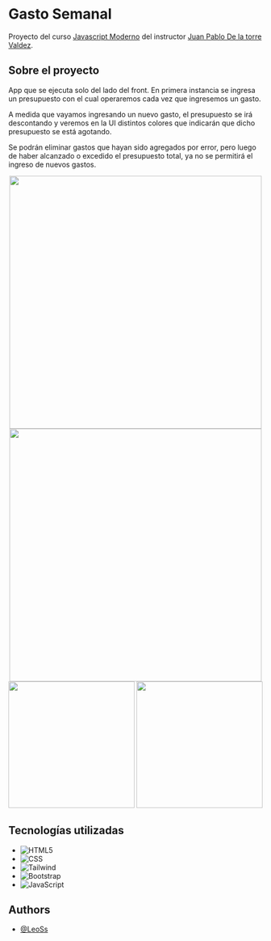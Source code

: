 # Gasto Semanal
Proyecto del curso [Javascript Moderno](https://www.udemy.com/course/javascript-moderno-guia-definitiva-construye-10-proyectos/) del instructor [Juan Pablo De la torre Valdez](https://codigoconjuan.com/).

## Sobre el proyecto

App que se ejecuta solo del lado del front. En primera instancia se ingresa un presupuesto con el cual operaremos cada vez que ingresemos un gasto.

A medida que vayamos ingresando un nuevo gasto, el presupuesto se irá descontando y veremos en la UI distintos colores que indicarán que dicho presupuesto se está agotando.

Se podrán eliminar gastos que hayan sido agregados por error, pero luego de haber alcanzado o excedido el presupuesto total, ya no se permitirá el ingreso de nuevos gastos.

<div align="center">
<img src="https://user-images.githubusercontent.com/79548542/143135058-60d3131c-1d82-466e-b529-eae832ca39fc.png" width="500px">
<img src="https://user-images.githubusercontent.com/79548542/143135068-9803c7d8-2471-475e-ac45-d165fdcca2d5.png" width="500px">
</div>

<div align="center">
<img src="https://user-images.githubusercontent.com/79548542/143135083-7bb42277-c808-46e2-aabe-fc436e9ae895.png" width="250px">
<img src="https://user-images.githubusercontent.com/79548542/143135095-ae9cd644-3941-4689-91c1-8d23a426f115.png" width="250px">
</div>

## Tecnologías utilizadas
- ![HTML5](https://img.shields.io/badge/HTML5-E34F26?style=for-the-badge&logo=html5&logoColor=white)
- ![CSS](https://img.shields.io/badge/CSS3-1572B6?style=for-the-badge&logo=css3&logoColor=white)
- ![Tailwind](https://img.shields.io/badge/Tailwind_CSS-38B2AC?style=for-the-badge&logo=tailwind-css&logoColor=white)
- ![Bootstrap](https://img.shields.io/badge/Bootstrap-563D7C?style=for-the-badge&logo=bootstrap&logoColor=white)
- ![JavaScript](https://img.shields.io/badge/JavaScript-F7DF1E?style=for-the-badge&logo=javascript&logoColor=black)

## Authors
- [@LeoSs](https://github.com/iam-leo)
